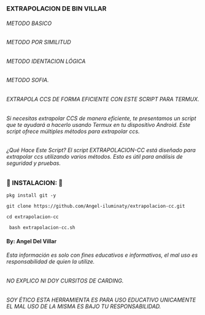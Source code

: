 ### EXTRAPOLACION DE BIN VILLAR

###### METODO BASICO 
###### METODO POR SIMILITUD 
###### METODO IDENTACION LÓGICA
###### METODO SOFIA.

###### EXTRAPOLA CCS DE FORMA EFICIENTE CON ESTE SCRIPT PARA TERMUX.

###### Si necesitas extrapolar CCS de manera eficiente, te presentamos un script que te ayudará a hacerlo usando Termux en tu dispositivo Android. Este script ofrece múltiples métodos para extrapolar ccs.

###### ¿Qué Hace Este Script? El script EXTRAPOLACION-CC está diseñado para extrapolar ccs utilizando varios métodos. Esto es útil para análisis de seguridad y pruebas.

### 🔮 INSTALACION: 🔮

```
pkg install git -y 

git clone https://github.com/Angel-iluminaty/extrapolacion-cc.git

cd extrapolacion-cc

 bash extrapolacion-cc.sh
```

#### By: Angel Del Villar 


###### Esta información es solo con fines educativos e informativos, el mal uso es responsabilidad de quien la utilize.


######  NO EXPLICO NI DOY CURSITOS DE CARDING.

###### SOY ÉTICO ESTA HERRAMIENTA  ES PARA USO EDUCATIVO UNICAMENTE EL MAL USO DE LA MISMA ES BAJO TU RESPONSABILIDAD.

